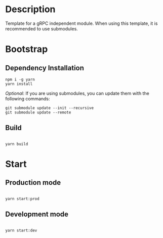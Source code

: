# Description

Template for a gRPC independent module.
When using this template, it is recommended to use submodules.

# Bootstrap

## Dependency Installation

```
npm i -g yarn
yarn install
```

_Optional_: If you are using submodules, you can update them with the following commands:

```
git submodule update --init --recursive
git submodule update --remote
```

## Build

```

yarn build

```

# Start

## Production mode

```

yarn start:prod

```

## Development mode

```

yarn start:dev

```
